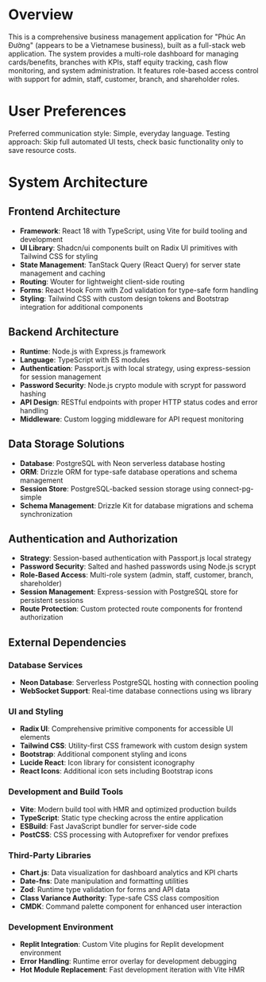 # Overview

This is a comprehensive business management application for "Phúc An Đường" (appears to be a Vietnamese business), built as a full-stack web application. The system provides a multi-role dashboard for managing cards/benefits, branches with KPIs, staff equity tracking, cash flow monitoring, and system administration. It features role-based access control with support for admin, staff, customer, branch, and shareholder roles.

# User Preferences

Preferred communication style: Simple, everyday language.
Testing approach: Skip full automated UI tests, check basic functionality only to save resource costs.

# System Architecture

## Frontend Architecture
- **Framework**: React 18 with TypeScript, using Vite for build tooling and development
- **UI Library**: Shadcn/ui components built on Radix UI primitives with Tailwind CSS for styling
- **State Management**: TanStack Query (React Query) for server state management and caching
- **Routing**: Wouter for lightweight client-side routing
- **Forms**: React Hook Form with Zod validation for type-safe form handling
- **Styling**: Tailwind CSS with custom design tokens and Bootstrap integration for additional components

## Backend Architecture
- **Runtime**: Node.js with Express.js framework
- **Language**: TypeScript with ES modules
- **Authentication**: Passport.js with local strategy, using express-session for session management
- **Password Security**: Node.js crypto module with scrypt for password hashing
- **API Design**: RESTful endpoints with proper HTTP status codes and error handling
- **Middleware**: Custom logging middleware for API request monitoring

## Data Storage Solutions
- **Database**: PostgreSQL with Neon serverless database hosting
- **ORM**: Drizzle ORM for type-safe database operations and schema management
- **Session Store**: PostgreSQL-backed session storage using connect-pg-simple
- **Schema Management**: Drizzle Kit for database migrations and schema synchronization

## Authentication and Authorization
- **Strategy**: Session-based authentication with Passport.js local strategy
- **Password Security**: Salted and hashed passwords using Node.js scrypt
- **Role-Based Access**: Multi-role system (admin, staff, customer, branch, shareholder)
- **Session Management**: Express-session with PostgreSQL store for persistent sessions
- **Route Protection**: Custom protected route components for frontend authorization

## External Dependencies

### Database Services
- **Neon Database**: Serverless PostgreSQL hosting with connection pooling
- **WebSocket Support**: Real-time database connections using ws library

### UI and Styling
- **Radix UI**: Comprehensive primitive components for accessible UI elements
- **Tailwind CSS**: Utility-first CSS framework with custom design system
- **Bootstrap**: Additional component styling and icons
- **Lucide React**: Icon library for consistent iconography
- **React Icons**: Additional icon sets including Bootstrap icons

### Development and Build Tools
- **Vite**: Modern build tool with HMR and optimized production builds
- **TypeScript**: Static type checking across the entire application
- **ESBuild**: Fast JavaScript bundler for server-side code
- **PostCSS**: CSS processing with Autoprefixer for vendor prefixes

### Third-Party Libraries
- **Chart.js**: Data visualization for dashboard analytics and KPI charts
- **Date-fns**: Date manipulation and formatting utilities
- **Zod**: Runtime type validation for forms and API data
- **Class Variance Authority**: Type-safe CSS class composition
- **CMDK**: Command palette component for enhanced user interaction

### Development Environment
- **Replit Integration**: Custom Vite plugins for Replit development environment
- **Error Handling**: Runtime error overlay for development debugging
- **Hot Module Replacement**: Fast development iteration with Vite HMR